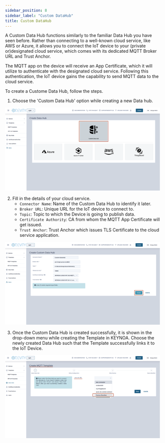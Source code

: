 ```yaml
---
sidebar_position: 8
sidebar_label: "Custom DataHub"
title: Custom DataHub
---
```


A Custom Data Hub functions similarly to the familiar Data Hub you have seen before. Rather than connecting to a well-known cloud service, like AWS or Azure, it allows you to connect the IoT device to your (private or)designated cloud service, which comes with its dedicated MQTT Broker URL and Trust Anchor.

The MQTT app on the device will receive an App Certificate, which it will utilize to authenticate with the designated cloud service. Following this authentication, the IoT device gains the capability to send MQTT data to the cloud service.

To create a Custome Data Hub, follow the steps.

1. Choose the 'Custom Data Hub' option while creating a new Data hub.

![KEYNOA](/img/KEYNOA/reference-doc/Data-hub/1-Start-CustomeDH-Create.png)

2. Fill in the details of your cloud service. 
    - `Connector Name`: Name of the Custom Data Hub to identify it later.
    - `Broker URL`: Unique URL for the IoT device to connect to.
    - `Topic`: Topic to which the Device is going to publish data.
    - `Certificate Authority`: CA from whom the MQTT App Certificate will get issued.
    - `Trust Anchor`: Trust Anchor which issues TLS Certificate to the cloud service application.


![KEYNOA](/img/KEYNOA/reference-doc/Data-hub/2-Fill-Details.png)

3. Once the Custom Data Hub is created successfully, it is shown in the drop-down menu while creating the Template in KEYNOA. Choose the newly created Data Hub such that the Template successfully links it to the IoT Device.

![KEYNOA](/img/KEYNOA/reference-doc/Data-hub/3-Listed-in-Template.png)







